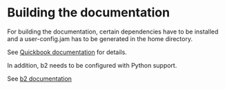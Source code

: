 # Building the documentation

For building the documentation, certain dependencies have to be installed and a user-config.jam has to be generated in the home directory.

See [Quickbook documentation](https://www.boost.org/doc/libs/master/doc/html/quickbook/install.html) for details.

In addition, b2 needs to be configured with Python support.

See [b2 documentation](https://www.boost.org/doc/libs/1_76_0/tools/build/doc/html/index.html#bbv2.reference.tools.libraries.python)